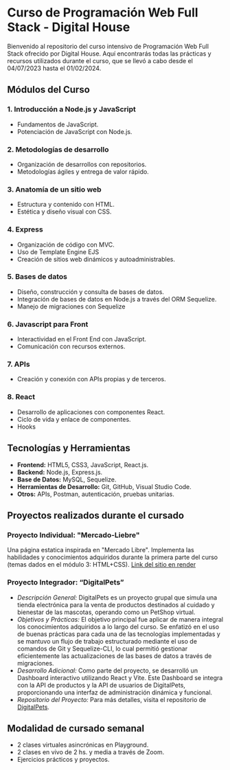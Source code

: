 # Curso de Programación Web Full Stack - Digital House

Bienvenido al repositorio del curso intensivo de Programación Web Full Stack ofrecido por Digital House. Aquí encontrarás todas las prácticas y recursos utilizados durante el curso, que se llevó a cabo desde el 04/07/2023 hasta el 01/02/2024.

## Módulos del Curso

### 1. Introducción a Node.js y JavaScript
- Fundamentos de JavaScript.
- Potenciación de JavaScript con Node.js.

### 2. Metodologías de desarrollo
- Organización de desarrollos con repositorios.
- Metodologías ágiles y entrega de valor rápido.

### 3. Anatomía de un sitio web
- Estructura y contenido con HTML.
- Estética y diseño visual con CSS.

### 4. Express
- Organización de código con MVC.
- Uso de Template Engine EJS
- Creación de sitios web dinámicos y autoadministrables.

### 5. Bases de datos
- Diseño, construcción y consulta de bases de datos.
- Integración de bases de datos en Node.js a través del ORM Sequelize.
- Manejo de migraciones con Sequelize

### 6. Javascript para Front
- Interactividad en el Front End con JavaScript.
- Comunicación con recursos externos.

### 7. APIs
- Creación y conexión con APIs propias y de terceros.

### 8. React
- Desarrollo de aplicaciones con componentes React.
- Ciclo de vida y enlace de componentes.
- Hooks

## Tecnologías y Herramientas
- **Frontend:** HTML5, CSS3, JavaScript, React.js.
- **Backend:** Node.js, Express.js.
- **Base de Datos:** MySQL, Sequelize.
- **Herramientas de Desarrollo:** Git, GitHub, Visual Studio Code.
- **Otros:** APIs, Postman, autenticación, pruebas unitarias.

## Proyectos realizados durante el cursado

### Proyecto Individual: "Mercado-Liebre"
Una página estatica inspirada en "Mercado Libre". Implementa las habilidades y conocimientos adquiridos durante la primera parte del curso (temas dados en el módulo 3: HTML+CSS). 
[Link del sitio en render](https://mercadoliebre-lucas.onrender.com/)

### Proyecto Integrador: “DigitalPets”
- *Descripción General:* DigitalPets es un proyecto grupal que simula una tienda electrónica para la venta de productos destinados al cuidado y bienestar de las mascotas, operando como un PetShop virtual.
- *Objetivos y Prácticas:* El objetivo principal fue aplicar de manera integral los conocimientos adquiridos a lo largo del curso. Se enfatizó en el uso de buenas prácticas para cada una de las tecnologías implementadas y se mantuvo un flujo de trabajo estructurado mediante el uso de comandos de Git y Sequelize-CLI, lo cual permitió gestionar eficientemente las actualizaciones de las bases de datos a través de migraciones.
- *Desarrollo Adicional:* Como parte del proyecto, se desarrolló un Dashboard interactivo utilizando React y Vite. Este Dashboard se integra con la API de productos y la API de usuarios de DigitalPets, proporcionando una interfaz de administración dinámica y funcional.
- *Repositorio del Proyecto:* Para más detalles, visita el repositorio de [DigitalPets](https://github.com/victoriasuarez/grupo_3_DigitalPets).

## Modalidad de cursado semanal
- 2 clases virtuales asincrónicas en Playground.
- 2 clases en vivo de 2 hs. y media a través de Zoom.
- Ejercicios prácticos y proyectos.
